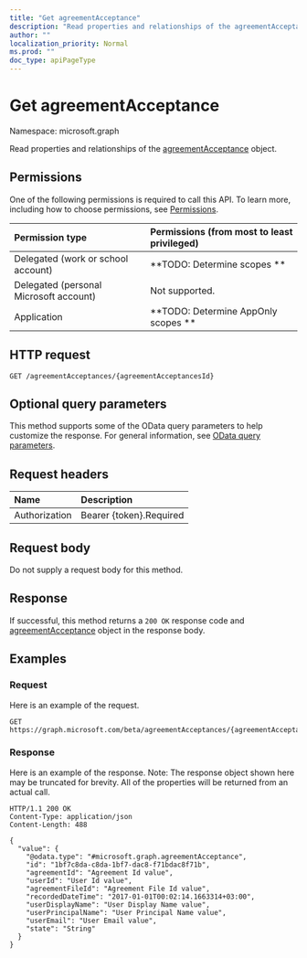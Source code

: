 ```yaml
---
title: "Get agreementAcceptance"
description: "Read properties and relationships of the agreementAcceptance object."
author: ""
localization_priority: Normal
ms.prod: ""
doc_type: apiPageType
---
```


# Get agreementAcceptance

Namespace: microsoft.graph

Read properties and relationships of the [agreementAcceptance](../resources/agreementacceptance.md) object.

## Permissions
One of the following permissions is required to call this API. To learn more, including how to choose permissions, see [Permissions](/concepts/permissions-reference.md).

|Permission type|Permissions (from most to least privileged)|
|:---|:---|
|Delegated (work or school account)|**TODO: Determine scopes **|
|Delegated (personal Microsoft account)|Not supported.|
|Application|**TODO: Determine AppOnly scopes **|

## HTTP request
<!-- {
  "blockType": "ignored"
}
-->
``` http
GET /agreementAcceptances/{agreementAcceptancesId}
```

## Optional query parameters
This method supports some of the OData query parameters to help customize the response. For general information, see [OData query parameters](/graph/query-parameters).

## Request headers
|Name|Description|
|:---|:---|
|Authorization|Bearer {token}.Required|

## Request body
Do not supply a request body for this method.

## Response
If successful, this method returns a `200 OK` response code and [agreementAcceptance](../resources/agreementacceptance.md) object in the response body.

## Examples

### Request
Here is an example of the request.
<!-- {
  "blockType": "request",
  "name": "get_agreementacceptance"
}
-->
``` http
GET https://graph.microsoft.com/beta/agreementAcceptances/{agreementAcceptancesId}
```

### Response
Here is an example of the response. Note: The response object shown here may be truncated for brevity. All of the properties will be returned from an actual call.
<!-- {
  "blockType": "response",
  "truncated": true,
  "@odata.type": "microsoft.graph.agreementAcceptance"
}
-->
``` http
HTTP/1.1 200 OK
Content-Type: application/json
Content-Length: 488

{
  "value": {
    "@odata.type": "#microsoft.graph.agreementAcceptance",
    "id": "1bf7c8da-c8da-1bf7-dac8-f71bdac8f71b",
    "agreementId": "Agreement Id value",
    "userId": "User Id value",
    "agreementFileId": "Agreement File Id value",
    "recordedDateTime": "2017-01-01T00:02:14.1663314+03:00",
    "userDisplayName": "User Display Name value",
    "userPrincipalName": "User Principal Name value",
    "userEmail": "User Email value",
    "state": "String"
  }
}
```

